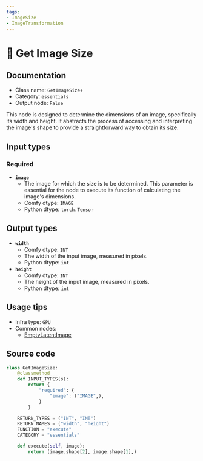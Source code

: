 ```yaml
---
tags:
- ImageSize
- ImageTransformation
---
```


# 🔧 Get Image Size
## Documentation
- Class name: `GetImageSize+`
- Category: `essentials`
- Output node: `False`

This node is designed to determine the dimensions of an image, specifically its width and height. It abstracts the process of accessing and interpreting the image's shape to provide a straightforward way to obtain its size.
## Input types
### Required
- **`image`**
    - The image for which the size is to be determined. This parameter is essential for the node to execute its function of calculating the image's dimensions.
    - Comfy dtype: `IMAGE`
    - Python dtype: `torch.Tensor`
## Output types
- **`width`**
    - Comfy dtype: `INT`
    - The width of the input image, measured in pixels.
    - Python dtype: `int`
- **`height`**
    - Comfy dtype: `INT`
    - The height of the input image, measured in pixels.
    - Python dtype: `int`
## Usage tips
- Infra type: `GPU`
- Common nodes:
    - [EmptyLatentImage](../../Comfy/Nodes/EmptyLatentImage.md)



## Source code
```python
class GetImageSize:
    @classmethod
    def INPUT_TYPES(s):
        return {
            "required": {
                "image": ("IMAGE",),
            }
        }

    RETURN_TYPES = ("INT", "INT")
    RETURN_NAMES = ("width", "height")
    FUNCTION = "execute"
    CATEGORY = "essentials"

    def execute(self, image):
        return (image.shape[2], image.shape[1],)

```
